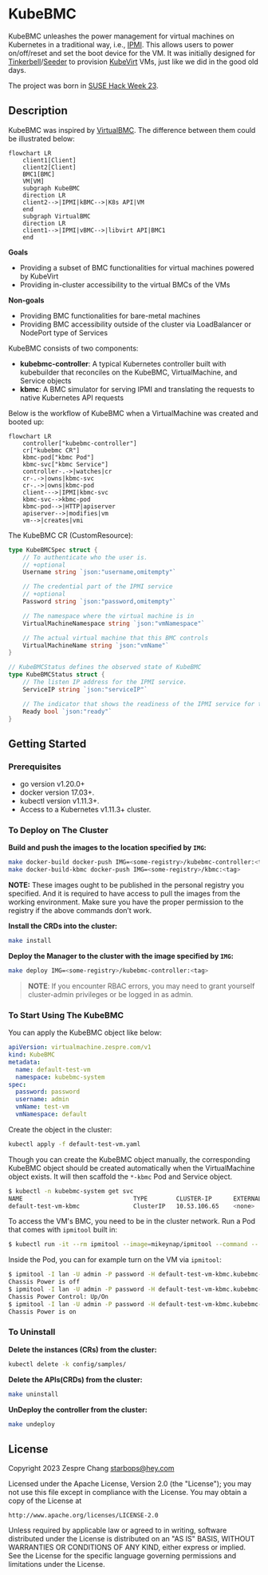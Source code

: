# KubeBMC

KubeBMC unleashes the power management for virtual machines on Kubernetes in a traditional way, i.e., [IPMI](https://www.intel.com.tw/content/www/tw/zh/products/docs/servers/ipmi/ipmi-second-gen-interface-spec-v2-rev1-1.html). This allows users to power on/off/reset and set the boot device for the VM. It was initially designed for [Tinkerbell](https://github.com/tinkerbell/tink)/[Seeder](https://github.com/harvester/seeder) to provision [KubeVirt](https://github.com/kubevirt/kubevirt) VMs, just like we did in the good old days.

The project was born in [SUSE Hack Week 23](https://hackweek.opensuse.org/).

## Description

KubeBMC was inspired by [VirtualBMC](https://opendev.org/openstack/virtualbmc). The difference between them could be illustrated below:

```mermaid
flowchart LR
    client1[Client]
    client2[Client]
    BMC1[BMC]
    VM[VM]
    subgraph KubeBMC
    direction LR
    client2-->|IPMI|kBMC-->|K8s API|VM
    end
    subgraph VirtualBMC
    direction LR
    client1-->|IPMI|vBMC-->|libvirt API|BMC1
    end
```

**Goals**

- Providing a subset of BMC functionalities for virtual machines powered by KubeVirt
- Providing in-cluster accessibility to the virtual BMCs of the VMs

**Non-goals**

- Providing BMC functionalities for bare-metal machines
- Providing BMC accessibility outside of the cluster via LoadBalancer or NodePort type of Services

KubeBMC consists of two components:

- **kubebmc-controller**: A typical Kubernetes controller built with kubebuilder that reconciles on the KubeBMC, VirtualMachine, and Service objects
- **kbmc**: A BMC simulator for serving IPMI and translating the requests to native Kubernetes API requests

Below is the workflow of KubeBMC when a VirtualMachine was created and booted up:

```mermaid
flowchart LR
    controller["kubebmc-controller"]
    cr["kubebmc CR"]
    kbmc-pod["kbmc Pod"]
    kbmc-svc["kbmc Service"]
    controller-.->|watches|cr
    cr-.->|owns|kbmc-svc
    cr-.->|owns|kbmc-pod
    client--->|IPMI|kbmc-svc
    kbmc-svc-->kbmc-pod
    kbmc-pod-->|HTTP|apiserver
    apiserver-->|modifies|vm
    vm-->|creates|vmi
```

The KubeBMC CR (CustomResource):

```go
type KubeBMCSpec struct {
	// To authenticate who the user is.
	// +optional
	Username string `json:"username,omitempty"`

	// The credential part of the IPMI service
	// +optional
	Password string `json:"password,omitempty"`

	// The namespace where the virtual machine is in
	VirtualMachineNamespace string `json:"vmNamespace"`

	// The actual virtual machine that this BMC controls
	VirtualMachineName string `json:"vmName"`
}

// KubeBMCStatus defines the observed state of KubeBMC
type KubeBMCStatus struct {
	// The listen IP address for the IPMI service.
	ServiceIP string `json:"serviceIP"`

	// The indicator that shows the readiness of the IPMI service for the virtual machine
	Ready bool `json:"ready"`
}
```

## Getting Started

### Prerequisites

- go version v1.20.0+
- docker version 17.03+.
- kubectl version v1.11.3+.
- Access to a Kubernetes v1.11.3+ cluster.

### To Deploy on The Cluster

**Build and push the images to the location specified by `IMG`:**

```sh
make docker-build docker-push IMG=<some-registry>/kubebmc-controller:<tag>
make docker-build-kbmc docker-push IMG=<some-registry>/kbmc:<tag>
```

**NOTE:** These images ought to be published in the personal registry you specified. 
And it is required to have access to pull the images from the working environment. 
Make sure you have the proper permission to the registry if the above commands don’t work.

**Install the CRDs into the cluster:**

```sh
make install
```

**Deploy the Manager to the cluster with the image specified by `IMG`:**

```sh
make deploy IMG=<some-registry>/kubebmc-controller:<tag>
```

> **NOTE**: If you encounter RBAC errors, you may need to grant yourself cluster-admin privileges or be logged in as admin.

### To Start Using The KubeBMC

You can apply the KubeBMC object like below:

```yaml
apiVersion: virtualmachine.zespre.com/v1
kind: KubeBMC
metadata:
  name: default-test-vm
  namespace: kubebmc-system
spec:
  password: password
  username: admin
  vmName: test-vm
  vmNamespace: default
```

Create the object in the cluster:

```sh
kubectl apply -f default-test-vm.yaml
```

Though you can create the KubeBMC object manually, the corresponding KubeBMC object should be created automatically when the VirtualMachine object exists. It will then scaffold the `*-kbmc` Pod and Service object.

```sh
$ kubectl -n kubebmc-system get svc
NAME                               TYPE        CLUSTER-IP      EXTERNAL-IP   PORT(S)   AGE
default-test-vm-kbmc               ClusterIP   10.53.106.65    <none>        623/UDP   3h13m
```

To access the VM's BMC, you need to be in the cluster network. Run a Pod that comes with `ipmitool` built in:

```sh
$ kubectl run -it --rm ipmitool --image=mikeynap/ipmitool --command -- /bin/sh
```

Inside the Pod, you can for example turn on the VM via `ipmitool`:

```sh
$ ipmitool -I lan -U admin -P password -H default-test-vm-kbmc.kubebmc-system.svc.cluster.local power status
Chassis Power is off
$ ipmitool -I lan -U admin -P password -H default-test-vm-kbmc.kubebmc-system.svc.cluster.local power on
Chassis Power Control: Up/On
$ ipmitool -I lan -U admin -P password -H default-test-vm-kbmc.kubebmc-system.svc.cluster.local power status
Chassis Power is on
```

### To Uninstall

**Delete the instances (CRs) from the cluster:**

```sh
kubectl delete -k config/samples/
```

**Delete the APIs(CRDs) from the cluster:**

```sh
make uninstall
```

**UnDeploy the controller from the cluster:**

```sh
make undeploy
```

## License

Copyright 2023 Zespre Chang <starbops@hey.com>

Licensed under the Apache License, Version 2.0 (the "License");
you may not use this file except in compliance with the License.
You may obtain a copy of the License at

    http://www.apache.org/licenses/LICENSE-2.0

Unless required by applicable law or agreed to in writing, software
distributed under the License is distributed on an "AS IS" BASIS,
WITHOUT WARRANTIES OR CONDITIONS OF ANY KIND, either express or implied.
See the License for the specific language governing permissions and
limitations under the License.
